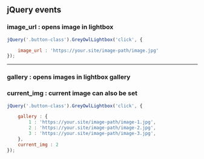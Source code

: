 ## jQuery events
### image_url : opens image in lightbox

```javascript
jQuery('.button-class').GreyOwlLightbox('click', {

    image_url : 'https://your.site/image-path/image.jpg'
});
```
-----------------------------------------------------------------------
### gallery : opens images in lightbox gallery
### current_img : current image can also be set

```javascript
jQuery('.button-class').GreyOwlLightbox('click', {

    gallery : {
        1 : 'https://your.site/image-path/image-1.jpg',
        2 : 'https://your.site/image-path/image-2.jpg',
        3 : 'https://your.site/image-path/image-3.jpg',
    },
    current_img : 2
});
```
